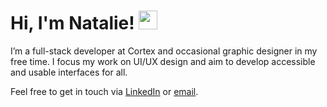 # Hi, I'm  Natalie! <img src="https://raw.githubusercontent.com/MartinHeinz/MartinHeinz/master/wave.gif" width="30px">

I’m a full-stack developer at Cortex and occasional graphic designer in my free time. I focus my work on UI/UX design and aim to develop accessible and usable interfaces for all.

Feel free to get in touch via <a href="https://www.linkedin.com/in/natalie-ayuba/" target="_blank">LinkedIn</a> or <a href="mailto:natalieayuba@hotmail.com" target="_blank">email</a>.
